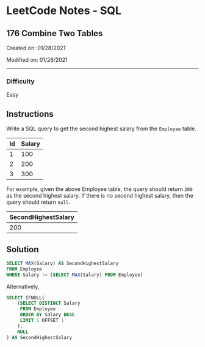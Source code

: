 # LeetCode Notes - SQL

## 176 Combine Two Tables

Created on: 01/28/2021

Modified on: 01/28/2021

---

### Difficulty

Easy

## Instructions

Write a SQL query to get the second highest salary from the `Employee` table.

| Id  | Salary |
| --- | ------ |
| 1   | 100    |
| 2   | 200    |
| 3   | 300    |

For example, given the above Employee table, the query should return `200` as the second highest salary. If there is no second highest salary, then the query should return `null`.

| SecondHighestSalary |
| ------------------- |
| 200                 |

## Solution

``` sql
SELECT MAX(Salary) AS SecondHighestSalary
FROM Employee
WHERE Salary != (SELECT MAX(Salary) FROM Employee)
```

Alternatively,

``` sql
SELECT IFNULL(
    (SELECT DISTINCT Salary
     FROM Employee
     ORDER BY Salary DESC
     LIMIT 1 OFFSET 1
    ),
    NULL
) AS SecondHighestSalary
```